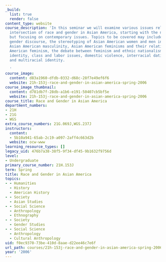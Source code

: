 ```yaml
---
_build:
  list: true
  render: false
content_type: website
course_description: 'In this seminar we will examine various issues related to the
  intersection of race and gender in Asian America, starting with the nineteenth century,
  but focusing on contemporary issues. Topics to be covered may include racial and
  gender discourse, the stereotyping of Asian American women and men in the media,
  Asian American masculinity, Asian American feminisms and their relation to mainstream
  American feminism, the debate between feminism and ethnic nationalism, gay and lesbian
  identity, class and labor issues, domestic violence, interracial dating and marriage,
  and multiracial identity.

  '
course_image:
  content: d83a1960-dfdb-0332-d68c-28f7e49ef6f6
  website: 21h-153j-race-and-gender-in-asian-america-spring-2006
course_image_thumbnail:
  content: d781db7f-28db-a1b6-e191-50407cb5bf5e
  website: 21h-153j-race-and-gender-in-asian-america-spring-2006
course_title: Race and Gender in Asian America
department_numbers:
- 21H
- 21G
- WGS
extra_course_numbers: 21G.069J,WGS.237J
instructors:
  content:
  - 5b10a941-65ab-2c19-a097-2aff4c663d2b
  website: ocw-www
learning_resource_types: []
legacy_uid: 476b7a38-38f5-9f34-df45-9b1632f9756d
level:
- Undergraduate
primary_course_number: 21H.153J
term: Spring
title: Race and Gender in Asian America
topics:
- - Humanities
  - History
  - American History
- - Society
  - Asian Studies
- - Social Science
  - Anthropology
  - Ethnography
- - Society
  - Gender Studies
- - Social Science
  - Anthropology
  - Cultural Anthropology
uid: f0ec9370-73be-410d-8aae-d22ee46c7e6f
url_path: courses/21h-153j-race-and-gender-in-asian-america-spring-2006
year: '2006'
---
```

